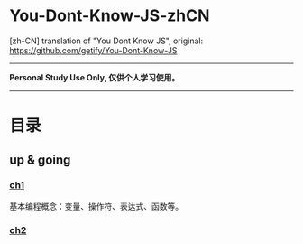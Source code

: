 # You-Dont-Know-JS-zhCN
[zh-CN] translation of "You Dont Know JS", original: https://github.com/getify/You-Dont-Know-JS

-----
**Personal Study Use Only, 仅供个人学习使用。**

-----

# 目录
## up & going
### [ch1](https://github.com/NoName4Me/You-Dont-Know-JS-zhCN/blob/master/up%20%26%20going/ch1.md)
基本编程概念：变量、操作符、表达式、函数等。

### [ch2](https://github.com/NoName4Me/You-Dont-Know-JS-zhCN/blob/master/up%20%26%20going/ch2.md)
